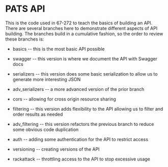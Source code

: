 # PATS API

This is the code used in 67-272 to teach the basics of building an API.  There are several branches here to demonstrate different aspects of API building.  The branches build in a cumulative fashion, so the order to review these branches is:

* basics -- this is the most basic API possible

* swagger -- this version is where we document the API with Swagger docs

* serializers -- this version does some basic serialization to allow us to generate more interesting JSON

* adv_serializers -- a more advanced version of the prior branch 

* cors -- allowing for cross origin resource sharing

* filtering -- this version adds flexibility to the API allowing us to filter and order results as needed

* adv_filtering -- this version refactors the previous branch to reduce some obvious code duplication

* auth -- adding some authentication for the API to restrict access

* versioning -- creating versions of the API

* rackattack -- throttling access to the API to stop excessive usage
